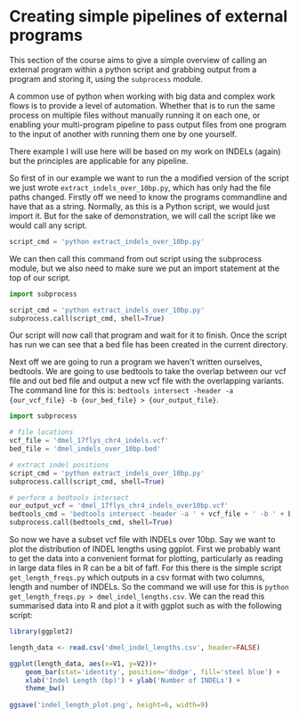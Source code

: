 # Creating simple pipelines of external programs

This section of the course aims to give a simple overview of calling an external program within a python script and grabbing output from a program and storing it, using the ```subprocess``` module.
 
A common use of python when working with big data and complex work flows is to provide a level of automation. Whether that is to run the same process on multiple files without manually running it on each one, or enabling your multi-program pipeline to pass output files from one program to the input of another with running them one by one yourself.
 
There example I will use here will be based on my work on INDELs (again) but the principles are applicable for any pipeline.
 
So first of in our example we want to run the a modified version of the script we just wrote ```extract_indels_over_10bp.py```, which has only had the file paths changed. Firstly off we need to know the programs commandline and have that as a string. Normally, as this is a Python script, we would just import it. But for the sake of demonstration, we will call the script like we would call any script.

```python
script_cmd = 'python extract_indels_over_10bp.py'
```

We can then call this command from out script using the subprocess module, but we also need to make sure we put an import statement at the top of our script.
 
```python
import subprocess

script_cmd = 'python extract_indels_over_10bp.py'
subprocess.call(script_cmd, shell=True)
```
Our script will now call that program and wait for it to finish. Once the script has run we can see that a bed file has been created in the current directory.

Next off we are going to run a program we haven't written ourselves, bedtools. We are going to use bedtools to take the overlap between our vcf file and out bed file and output a new vcf file with the overlapping variants. The command line for this is: ```bedtools intersect -header -a {our_vcf_file} -b {our_bed_file} > {our_output_file}```.

```python
import subprocess

# file locations
vcf_file = 'dmel_17flys_chr4_indels.vcf' 
bed_file = 'dmel_indels_over_10bp.bed'

# extract indel positions
script_cmd = 'python extract_indels_over_10bp.py'
subprocess.call(script_cmd, shell=True)

# perform a bedtools intersect
our_output_vcf = 'dmel_17flys_chr4_indels_over10bp.vcf'
bedtools_cmd = 'bedtools intersect -header -a ' + vcf_file + ' -b ' + bed_file + ' > ' + our_output_vcf
subprocess.call(bedtools_cmd, shell=True)
```

So now we have a subset vcf file with INDELs over 10bp. Say we want to plot the distribution of INDEL lengths using ggplot. First we probably want to get the data into a convenient format for plotting, particularly as reading in large data files in R can be a bit of faff. For this there is the simple script ```get_length_freqs.py``` which outputs in a csv format with two columns, length and number of INDELs. So the command we will use for this is ```python get_length_freqs.py > dmel_indel_lengths.csv```. We can the read this summarised data into R and plot a it with ggplot such as with the following script:

```R
library(ggplot2)

length_data <- read.csv('dmel_indel_lengths.csv', header=FALSE)

ggplot(length_data, aes(x=V1, y=V2))+
    geom_bar(stat='identity', position='dodge', fill='steel blue') +
    xlab('Indel Length (bp)') + ylab('Number of INDELs') +
    theme_bw()
    
ggsave('indel_length_plot.png', height=6, width=9)
```
